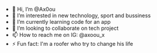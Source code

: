 - 👋 Hi, I’m @Ax0ou
- 👀 I’m interested in new technology, sport and bussiness
- 🌱 I’m currently learning code for an app
- 💞️ I’m looking to collaborate on tech project
- 📫 How to reach me on IG: @axoou_x
- ⚡ Fun fact: I'm a roofer who try to change his life

<!---
Ax0ou/Ax0ou is a ✨ special ✨ repository because its `README.md` (this file) appears on your GitHub profile.
You can click the Preview link to take a look at your changes.
--->
